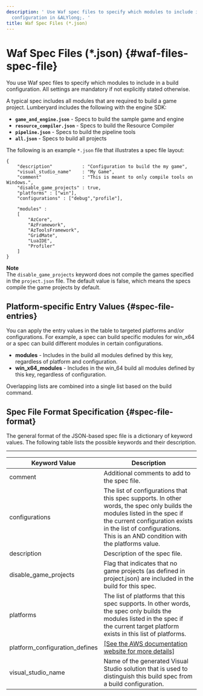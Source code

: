 ```yaml
---
description: ' Use Waf spec files to specify which modules to include in your build
  configuration in &ALYlong;. '
title: Waf Spec Files (*.json)
---
```

# Waf Spec Files \(\*\.json\) {#waf-files-spec-file}

You use Waf spec files to specify which modules to include in a build configuration\. All settings are mandatory if not explicitly stated otherwise\. 

A typical spec includes all modules that are required to build a game project\. Lumberyard includes the following with the engine SDK:
+ **`game_and_engine.json`** - Specs to build the sample game and engine
+ **`resource_compiler.json`** - Specs to build the Resource Compiler
+ **`pipeline.json`** - Specs to build the pipeline tools
+ **`all.json`** - Specs to build all projects

The following is an example `*.json` file that illustrates a spec file layout:

```
{
    "description"           : "Configuration to build the my game",
    "visual_studio_name"    : "My Game",
    "comment"               : "This is meant to only compile tools on Windows.",
    "disable_game_projects" : true,
    "platforms" : ["win"],
    "configurations" : ["debug","profile"],

    "modules" :
    [
        "AzCore",
        "AzFramework",        
        "AzToolsFramework",
        "GridMate",
        "LuaIDE",
        "Profiler"
    ]
}
```

**Note**  
The `disable_game_projects` keyword does not compile the games specified in the `project.json` file\. The default value is false, which means the specs compile the game projects by default\.

## Platform\-specific Entry Values {#spec-file-entries}

You can apply the entry values in the table to targeted platforms and/or configurations\. For example, a spec can build specific modules for win\_x64 or a spec can build different modules in certain configurations\.
+ **modules** - Includes in the build all modules defined by this key, regardless of platform and configuration\.
+ **win\_x64\_modules** - Includes in the win\_64 build all modules defined by this key, regardless of configuration\.

Overlapping lists are combined into a single list based on the build command\. 

## Spec File Format Specification {#spec-file-format}

The general format of the JSON\-based spec file is a dictionary of keyword values\. The following table lists the possible keywords and their description\.


****  

| Keyword Value | Description | 
| --- | --- | 
| comment | Additional comments to add to the spec file\. | 
| configurations | The list of configurations that this spec supports\. In other words, the spec only builds the modules listed in the spec if the current configuration exists in the list of configurations\. This is an AND condition with the platforms value\. | 
| description | Description of the spec file\. | 
| disable\_game\_projects | Flag that indicates that no game projects \(as defined in project\.json\) are included in the build for this spec\. | 
| platforms | The list of platforms that this spec supports\. In other words, the spec only builds the modules listed in the spec if the current target platform exists in this list of platforms\. | 
| platform\_configuration\_defines | [\[See the AWS documentation website for more details\]](http://docs.aws.amazon.com/lumberyard/latest/userguide/waf-files-spec-file.html) | 
| visual\_studio\_name | Name of the generated Visual Studio solution that is used to distinguish this build spec from a build configuration\. | 